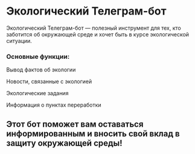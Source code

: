 # Экологический Телеграм-бот
Экологический Телеграм-бот — полезный инструмент для тех, кто заботится об окружающей среде и хочет быть в курсе экологической ситуации.

### Основные функции:
Вывод фактов об экологии

Новости, связанные с экологией

Экологические задания

Информация о пунктах переработки

## Этот бот поможет вам оставаться информированным и вносить свой вклад в защиту окружающей среды!
